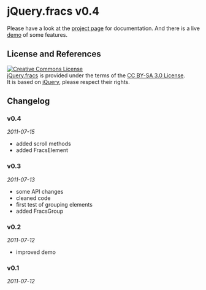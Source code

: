 # jQuery.fracs v0.4

Please have a look at the [project page](http://larsjung.de/fracs) for documentation.
And there is a live [demo](http://larsjung.de/fracs/demo) of some features.


## License and References

<a rel="license" href="http://creativecommons.org/licenses/by-sa/3.0/"><img alt="Creative Commons License" style="border-width:0" src="http://i.creativecommons.org/l/by-sa/3.0/88x31.png" /></a>  
[jQuery.fracs](http://larsjung.de/fracs) is provided under the terms of the [CC BY-SA 3.0 License](http://creativecommons.org/licenses/by-sa/3.0/).  
It is based on
[jQuery](http://jquery.com),
please respect their rights.


## Changelog

### v0.4
*2011-07-15*

* added scroll methods
* added FracsElement


### v0.3
*2011-07-13*

* some API changes
* cleaned code
* first test of grouping elements
* added FracsGroup


### v0.2
*2011-07-12*

* improved demo


### v0.1
*2011-07-12*

